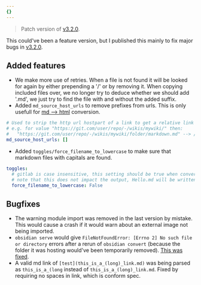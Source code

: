 ```yaml
---
{}
---
```

   
> Patch version of [v3.2.0](../Changelog/v3.2.0.md).    
   
This could've been a feature version, but I published this mainly to fix major bugs in [v3.2.0](../Changelog/v3.2.0.md).   
   
## Added features   
   
- We make more use of retries. When a file is not found it will be looked for again by either prepending a '/' or by removing it. When copying included files over, we no longer try to deduce whether we should add '.md', we just try to find the file with and without the added suffix.   
- Added `md_source_host_urls` to remove prefixes from urls. This is only usefull for [md --> html](../General%20Information/Snippets/md%20--%3E%20html.md) conversion.   
``` yaml
# Used to strip the http url hostpart of a link to get a relative link
# e.g. for value "https://git.com/user/repo/-/wikis/mywiki/" then:
#   "https://git.com/user/repo/-/wikis/mywiki/folder/markdown.md" --> /folder/markdown.md
md_source_host_urls: []
```
   
   
- Added `toggles/force_filename_to_lowercase` to make sure that markdown files with capitals are found.    
``` yaml
toggles:
  # gitlab is case insensitive, this setting should be true when converting a wiki from that source
  # note that this does not impact the output, Hello.md will be written to Hello.html
  force_filename_to_lowercase: False
```
   
   
## Bugfixes   
   
- The warning module import was removed in the last version by mistake. This would cause a crash if it would warn about an external image not being imported.   
- `obsidian serve` would give `FileNotFoundError: [Errno 2] No such file or directory` errors after a rerun of `obsidian convert` (because the folder it was hosting would've been temporarily removed). [This was fixed](https://github.com/obsidian-html/obsidian-html/issues/398).   
- A valid md link of `[test](this_is_a_(long)_link.md)` was being parsed as `this_is_a_(long` instead of `this_is_a_(long)_link.md`. Fixed by requiring no spaces in link, which is conform spec.